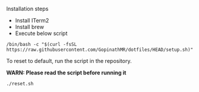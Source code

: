 Installation steps

* Install ITerm2
* Install brew
* Execute below script

```
/bin/bash -c "$(curl -fsSL https://raw.githubusercontent.com/GopinathMR/dotfiles/HEAD/setup.sh)"

```

To reset to default, run the script in the repository.

**WARN: Please read the script before running it**

```
./reset.sh
```
